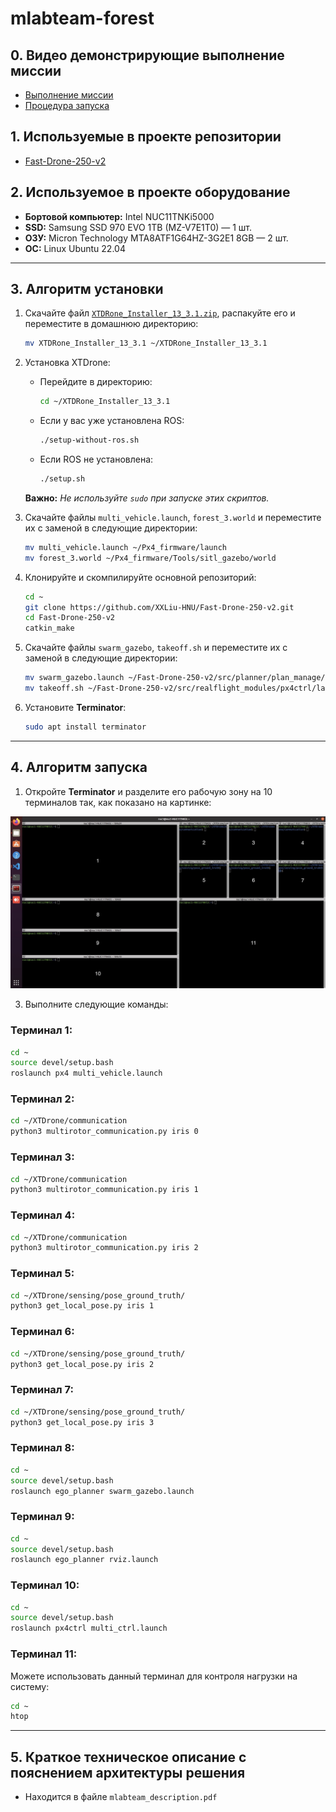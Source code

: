 # mlabteam-forest

## 0. Видео демонстрирующие выполнение миссии
- [Выполнение миссии](https://disk.yandex.ru/i/Ezrg56YmDXLcKA)
- [Процедура запуска](https://disk.yandex.ru/i/zDvLoZwLS5xmXw)

## 1. Используемые в проекте репозитории

- [Fast-Drone-250-v2](https://github.com/ZJU-FAST-Lab/Fast-Drone-250-v2)

## 2. Используемое в проекте оборудование

- **Бортовой компьютер:** Intel NUC11TNKi5000 
- **SSD:** Samsung SSD 970 EVO 1TB (MZ-V7E1T0) — 1 шт.  
- **ОЗУ:** Micron Technology MTA8ATF1G64HZ-3G2E1 8GB — 2 шт.  
- **ОС:** Linux Ubuntu 22.04  

---

## 3. Алгоритм установки

1. Скачайте файл [`XTDRone_Installer_13_3.1.zip`](https://disk.yandex.ru/d/Jgix8lvp-Q6Ufg), распакуйте его и переместите в домашнюю директорию:
   ```bash
   mv XTDRone_Installer_13_3.1 ~/XTDRone_Installer_13_3.1
   ```

2. Установка XTDrone:
   - Перейдите в директорию:
      ```bash
      cd ~/XTDRone_Installer_13_3.1
      ```
   - Если у вас уже установлена ROS:
     ```bash
     ./setup-without-ros.sh
     ```
   - Если ROS не установлена:
     ```bash
     ./setup.sh
     ```
   **Важно:** *Не используйте `sudo` при запуске этих скриптов.*

3. Скачайте файлы `multi_vehicle.launch`, `forest_3.world` и переместите их с заменой в следующие директории:
   ```bash
   mv multi_vehicle.launch ~/Px4_firmware/launch
   mv forest_3.world ~/Px4_firmware/Tools/sitl_gazebo/world
   ```

4. Клонируйте и скомпилируйте основной репозиторий:
   ```bash
   cd ~
   git clone https://github.com/XXLiu-HNU/Fast-Drone-250-v2.git
   cd Fast-Drone-250-v2
   catkin_make
   ```

5. Скачайте файлы `swarm_gazebo`, `takeoff.sh` и переместите их с заменой в следующие директории:
   ```bash
   mv swarm_gazebo.launch ~/Fast-Drone-250-v2/src/planner/plan_manage/launch
   mv takeoff.sh ~/Fast-Drone-250-v2/src/realflight_modules/px4ctrl/launch
   ```

6. Установите **Terminator**:
   ```bash
   sudo apt install terminator
   ```

---

## 4. Алгоритм запуска

1. Откройте **Terminator** и разделите его рабочую зону на 10 терминалов так, как показано на картинке:
   
![](mlabteam-forest_terminator.jpeg)

3. Выполните следующие команды:

### Терминал 1:
```bash
cd ~
source devel/setup.bash
roslaunch px4 multi_vehicle.launch
```

### Терминал 2:
```bash
cd ~/XTDrone/communication
python3 multirotor_communication.py iris 0
```

### Терминал 3:
```bash
cd ~/XTDrone/communication
python3 multirotor_communication.py iris 1
```

### Терминал 4:
```bash
cd ~/XTDrone/communication
python3 multirotor_communication.py iris 2
```

### Терминал 5:
```bash
cd ~/XTDrone/sensing/pose_ground_truth/
python3 get_local_pose.py iris 1
```

### Терминал 6:
```bash
cd ~/XTDrone/sensing/pose_ground_truth/
python3 get_local_pose.py iris 2
```

### Терминал 7:
```bash
cd ~/XTDrone/sensing/pose_ground_truth/
python3 get_local_pose.py iris 3
```

### Терминал 8:
```bash
cd ~
source devel/setup.bash
roslaunch ego_planner swarm_gazebo.launch
```

### Терминал 9:
```bash
cd ~
source devel/setup.bash
roslaunch ego_planner rviz.launch
```

### Терминал 10:
```bash
cd ~
source devel/setup.bash
roslaunch px4ctrl multi_ctrl.launch
```

### Терминал 11:
Можете использовать данный терминал для контроля нагрузки на систему:
```bash
cd ~
htop
```

---

## 5. Краткое техническое описание с пояснением архитектуры решения

- Находится в файле `mlabteam_description.pdf`
